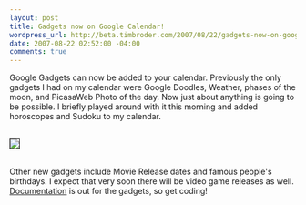 ```yaml
--- 
layout: post
title: Gadgets now on Google Calendar!
wordpress_url: http://beta.timbroder.com/2007/08/22/gadgets-now-on-google-calendar/
date: 2007-08-22 02:52:00 -04:00
comments: true
---
```

Google Gadgets can now be added to your calendar.  Previously the only gadgets I had on my calendar were Google Doodles, Weather, phases of the moon, and PicasaWeb Photo of the day.  Now just about anything is going to be possible.  I briefly played around with it this morning and added horoscopes and Sudoku to my calendar.<br /><br />

<img src="http://lh5.google.com/timothy.broder/RsukR5E6BOI/AAAAAAAAKm4/QFkA3ZwVJ_M/s400/cal_gadgets.jpg?imgdl=1" border="1"/><br /><br />

Other new gadgets include Movie Release dates and famous people's birthdays.  I expect that very soon there will be video game releases as well.  <a href="http://code.google.com/apis/calendar/calendar_gadgets.html">Documentation</a> is out for the gadgets, so get coding!
